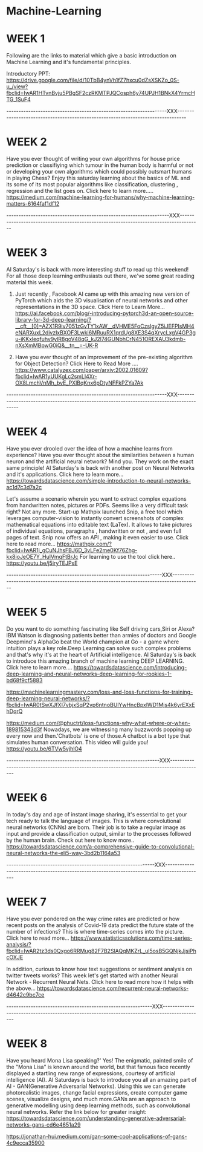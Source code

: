 # Machine-Learning


# WEEK 1
Following are the links to material which give a basic introduction on Machine Learning and it's fundamental principles.

Introductory PPT:
https://drive.google.com/file/d/10TbB4ynVh1fZ7hxcu0dZsXSKZo_0S-u_/view?fbclid=IwAR1HTvnBvju5PBgSF2czRKMTPJQCosph6y74UPJH1BNkX4YrmcHTG_1SuF4

------------------------------------------------------------------XXX---------------------------------------------------------------------------------
# WEEK 2
Have you ever thought of writing your own algorithms for house price prediction or classifiying which tumour in the human body is harmful or not or developing your own algorithms which could possibly outsmart humans in playing Chess?
Enjoy this saturday learning about the basics of ML and its some of its most popular algorithms like classification, clustering , regression and the list goes on.
Click here to learn more.....
https://medium.com/machine-learning-for-humans/why-machine-learning-matters-6164faf1df12

-------------------------------------------------------------------XXX--------------------------------------------------------------------------------------
# WEEK 3
AI Saturday's is back with more interesting stuff to read up this weekend!
For all those deep learning enthusiasts out there, we've some great reading material this week.
1) Just recently , Facebook AI came up with this amazing new version of PyTorch which aids the 3D visualisation of neural networks and other representations in the 3D space.
Click Here to Learn More...
https://ai.facebook.com/blog/-introducing-pytorch3d-an-open-source-library-for-3d-deep-learning/?__cft__[0]=AZX1R9iv7051zGvTY1xAW__dVHME5FoCzsIgyZ5iJEFPIsMH4eNARXuxL2divzlxBXOF3Lwki6MRuuRX1qrdUg8XE3S4qXrycLxgV4GP3gu-iKKxleqfuhv9ylR8goV48qG_kJ2l74GUNbhCrN451OREXAU3kdmb-nXsXmMBpwG0iQ&__tn__=-UK-R

2) Have you ever thought of an improvement of the pre-existing algorithm for Object Detection?
Click Here to Read More ....
https://www.catalyzex.com/paper/arxiv:2002.01609?fbclid=IwAR1yUUKgLc2smLl4Xr-OX8LmchVnMh_bvE_PXlBqKnx6pDtyNFFkPZYa7Ak

------------------------------------------------------------------XXX------------------------------------------------------------------------------------------
# WEEK 4
Have you ever drooled over the idea of how a machine learns from experience? Have you ever thought about the similarities between a human neuron and the artificial neural network? Mind you. They work on the exact same principle!
AI Saturday's is back with another post on Neural Networks and it's applications.
Click here to learn more...
https://towardsdatascience.com/simple-introduction-to-neural-networks-ac1d7c3d7a2c

Let's assume a scenario wherein you want to extract complex equations from handwritten notes, pictures or PDFs. Seems like a very difficult task right? Not any more.
Start-up Mathpix launched Snip, a free tool which leverages computer-vision to instantly convert screenshots of complex mathematical equations into editable text (LaTex).
It allows to take pictures of individual equations, paragraphs , handwritten or not , and even full pages of text.
Snip now offers an API , making it even easier to use. 
Click here to read more...
https://mathpix.com/?fbclid=IwAR1j_gCuNJhsFBJ6D_3vLFe2me0Kf76Zhg-kx8ioJeOE7Y_HulVmqFtBrJc
For learning to use the tool click here..
https://youtu.be/j5iryTEJPsE

----------------------------------------------------------------XXX-----------------------------------------------------------------------------------------
# WEEK 5
Do you want to do something fascinating like Self driving cars,Siri or Alexa? IBM Watson is diagnosing patients better than armies of doctors and Google Deepmind's AlphaGo beat the World champion at Go - a game where 
intuition plays a key role.Deep Learning can solve such complex problems
 and that's why it's at the heart of Artificial intelligence.
AI Saturday's is back to introduce  this amazing branch of machine learning
DEEP LEARNING.
Click here to learn more....
https://towardsdatascience.com/introducing-deep-learning-and-neural-networks-deep-learning-for-rookies-1-bd68f9cf5883

https://machinelearningmastery.com/loss-and-loss-functions-for-training-deep-learning-neural-networks/?fbclid=IwAR0tSwXJfXI7vbjxSqP2vp6ntnoBUlYwHncBpxlWD1Mjs4k6yrEXxEhDqrQ

https://medium.com/@phuctrt/loss-functions-why-what-where-or-when-189815343d3f
Nowadays, we are witnessing many buzzwords popping up every now and then.'Chatbots' is one of those.A chatbot is a bot type that simulates human conversation.
This video will guide you!
https://youtu.be/6TVw5vjhlO4

---------------------------------------------------------------XXX-------------------------------------------------------------------------------------------
# WEEK 6
In today's day and age of instant image sharing, it's essential to get your tech ready to talk the language of images.
This is where convolutional neural networks (CNNs) are born.
 Their job is to take a regular image as input and provide a classification output, similar to the processes followed by the human brain.
 Check out here to know more..
 https://towardsdatascience.com/a-comprehensive-guide-to-convolutional-neural-networks-the-eli5-way-3bd2b1164a53
 
 -------------------------------------------------------------XXX---------------------------------------------------------------------------------------------
# WEEK 7
 Have you ever pondered on the way crime rates are predicted or how recent posts on the analysis of Covid-19 data predict the future state of the number of infections? This is where time-series comes into the picture.
Click here to read more...
https://www.statisticssolutions.com/time-series-analysis/?fbclid=IwAR2tz3ds0Qxgo6RRMug82F7B2SlAQqMKZrL_ul5osB5GQNjkJjsiPhcOXJE

In addition, curious to know how text suggestions or sentiment analysis on twitter tweets works? 
This week let's get started with another Neural Network - Recurrent Neural Nets.
Click here to read more how it helps with the above...
https://towardsdatascience.com/recurrent-neural-networks-d4642c9bc7ce

------------------------------------------------------------XXX----------------------------------------------------------------------------------------------
# WEEK 8
Have you heard Mona Lisa speaking?' Yes! The enigmatic, painted smile of the "Mona Lisa" is known around the world, but that famous face recently displayed a startling new range of expressions, courtesy of artificial intelligence (AI).
AI Saturdays is back to introduce you all an amazing part of AI - GAN(Generative Adversarial Networks).
Using this we can generate photorealistic images, change facial expressions, create computer game scenes, visualize designs, and much more.GANs are an approach to generative modelling using deep learning methods, such as convolutional neural networks.
Refer the link below for greater insight:
https://towardsdatascience.com/understanding-generative-adversarial-networks-gans-cd6e4651a29

https://jonathan-hui.medium.com/gan-some-cool-applications-of-gans-4c9ecca35900
